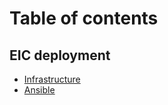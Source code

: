 # Table of contents

## EIC deployment&#x20;

* [Infrastructure](README.md)
* [Ansible](eic-deployment/ansible.md)
